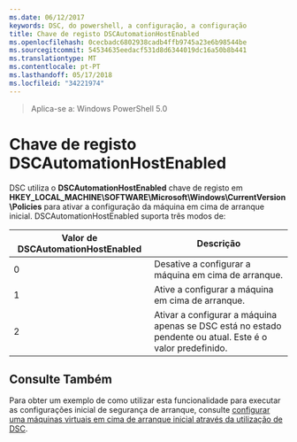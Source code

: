 ```yaml
---
ms.date: 06/12/2017
keywords: DSC, do powershell, a configuração, a configuração
title: Chave de registo DSCAutomationHostEnabled
ms.openlocfilehash: 0cecbadc6802938cadb4ffb9745a23e6b98544be
ms.sourcegitcommit: 54534635eedacf531d8d6344019dc16a50b8b441
ms.translationtype: MT
ms.contentlocale: pt-PT
ms.lasthandoff: 05/17/2018
ms.locfileid: "34221974"
---
```

>Aplica-se a: Windows PowerShell 5.0

# <a name="dscautomationhostenabled-registry-key"></a>Chave de registo DSCAutomationHostEnabled

DSC utiliza o **DSCAutomationHostEnabled** chave de registo em **HKEY_LOCAL_MACHINE\SOFTWARE\Microsoft\Windows\CurrentVersion\Policies** para ativar a configuração da máquina em cima de arranque inicial.
DSCAutomationHostEnabled suporta três modos de:

|  Valor de DSCAutomationHostEnabled  |  Descrição   |
|---|---|
0 | Desative a configurar a máquina em cima de arranque. |
1 | Ative a configurar a máquina em cima de arranque. |
2 | Ativar a configurar a máquina apenas se DSC está no estado pendente ou atual. Este é o valor predefinido. |

## <a name="see-also"></a>Consulte Também

Para obter um exemplo de como utilizar esta funcionalidade para executar as configurações inicial de segurança de arranque, consulte [configurar uma máquinas virtuais em cima de arranque inicial através da utilização de DSC](bootstrapDsc.md).